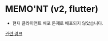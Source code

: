 # MEMO'NT (v2, flutter)

* 현재 클라이언트 배포 문제로 배포되지 않았습니다.

[관련 링크](https://code-pie.notion.site/Memo-nt-Portfolio-1fa2c9906aa4408dafbd9c8b20fac62e?pvs=4)

